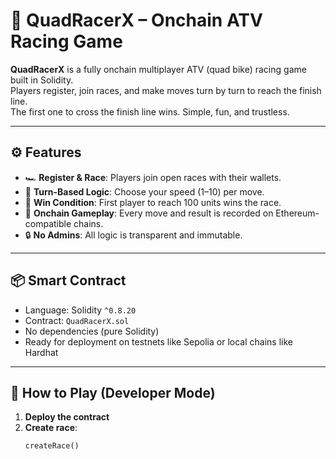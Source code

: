 # 🏁 QuadRacerX – Onchain ATV Racing Game     
       
**QuadRacerX** is a fully onchain multiplayer ATV (quad bike) racing game built in Solidity.        
Players register, join races, and make moves turn by turn to reach the finish line.     
The first one to cross the finish line wins. Simple, fun, and trustless.       
    
---    
   
## ⚙️ Features    
     
- 🏎️ **Register & Race**: Players join open races with their wallets.    
- 🧠 **Turn-Based Logic**: Choose your speed (1–10) per move.    
- 🏁 **Win Condition**: First player to reach 100 units wins the race.      
- 📜 **Onchain Gameplay**: Every move and result is recorded on Ethereum-compatible chains.   
- 🔒 **No Admins**: All logic is transparent and immutable.     
  
---  
 
## 📦 Smart Contract  
 
- Language: Solidity `^0.8.20`  
- Contract: `QuadRacerX.sol`  
- No dependencies (pure Solidity)  
- Ready for deployment on testnets like Sepolia or local chains like Hardhat 

---

## 🚀 How to Play (Developer Mode)

1. **Deploy the contract**
2. **Create race**:
   ```solidity
   createRace()
